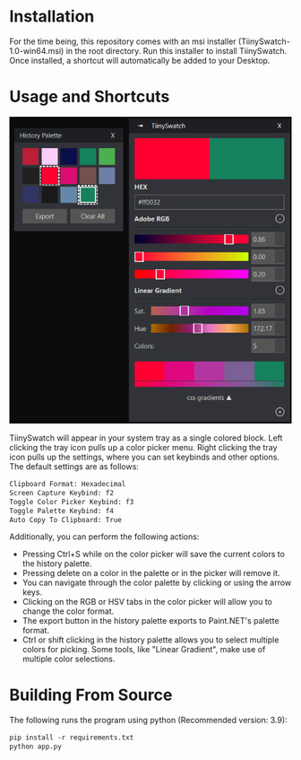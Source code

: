 # Installation

For the time being, this repository comes with an msi installer (TiinySwatch-1.0-win64.msi) in the root directory. Run this installer to install TiinySwatch. Once installed, a shortcut will automatically be added to your Desktop.

# Usage and Shortcuts

![alt text](screenshot.png "Title")

TiinySwatch will appear in your system tray as a single colored block. Left clicking the tray icon pulls up a color picker menu. Right clicking the tray icon pulls up the settings, where you can set keybinds and other options. The default settings are as follows:
```
Clipboard Format: Hexadecimal
Screen Capture Keybind: f2
Toggle Color Picker Keybind: f3
Toggle Palette Keybind: f4
Auto Copy To Clipboard: True
```
Additionally, you can perform the following actions:
 - Pressing Ctrl+S while on the color picker will save the current colors to the history palette.
 - Pressing delete on a color in the palette or in the picker will remove it.
 - You can navigate through the color palette by clicking or using the arrow keys.
 - Clicking on the RGB or HSV tabs in the color picker will allow you to change the color format.
 - The export button in the history palette exports to Paint.NET's palette format.
 - Ctrl or shift clicking in the history palette allows you to select multiple colors for picking. Some tools, like "Linear Gradient", make use of multiple color selections.

# Building From Source

The following runs the program using python (Recommended version: 3.9):
```
pip install -r requirements.txt
python app.py
```
